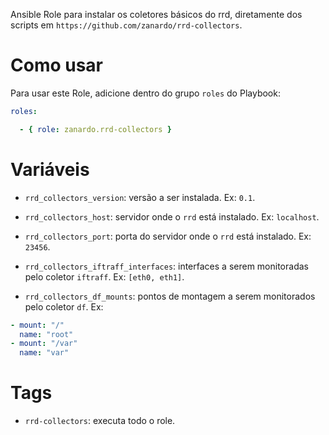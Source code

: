 Ansible Role para instalar os coletores básicos do rrd, diretamente dos scripts
em `https://github.com/zanardo/rrd-collectors`.

# Como usar

Para usar este Role, adicione dentro do grupo `roles` do Playbook:

```yaml
roles:

  - { role: zanardo.rrd-collectors }
```

# Variáveis

- `rrd_collectors_version`: versão a ser instalada. Ex: `0.1`.

- `rrd_collectors_host`: servidor onde o `rrd` está instalado. Ex: `localhost`.

- `rrd_collectors_port`: porta do servidor onde o `rrd` está instalado. Ex: `23456`.

- `rrd_collectors_iftraff_interfaces`: interfaces a serem monitoradas pelo
  coletor `iftraff`. Ex: `[eth0, eth1]`.

- `rrd_collectors_df_mounts`: pontos de montagem a serem monitorados pelo coletor `df`. Ex:
```yaml
- mount: "/"
  name: "root"
- mount: "/var"
  name: "var"
```

# Tags

- `rrd-collectors`: executa todo o role.
